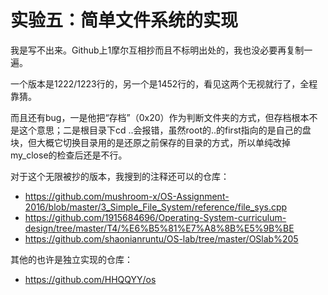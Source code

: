# 实验五：简单文件系统的实现

我是写不出来。Github上1摩尔互相抄而且不标明出处的，我也没必要再复制一遍。

一个版本是1222/1223行的，另一个是1452行的，看见这两个无视就行了，全程靠猜。

而且还有bug，一是他把“存档”（0x20）作为判断文件夹的方式，但存档根本不是这个意思；二是根目录下cd ..会报错，虽然root的..的first指向的是自己的盘块，但大概它切换目录用的是还原之前保存的目录的方式，所以单纯改掉my_close的检查后还是不行。

对于这个无限被抄的版本，我搜到的注释还可以的仓库：

* <https://github.com/mushroom-x/OS-Assignment-2016/blob/master/3_Simple_File_System/reference/file_sys.cpp>
* <https://github.com/1915684696/Operating-System-curriculum-design/tree/master/T4/%E6%B5%81%E7%A8%8B%E5%9B%BE>
* <https://github.com/shaonianruntu/OS-lab/tree/master/OSlab%205>

其他的也许是独立实现的仓库：

* <https://github.com/HHQQYY/os>
